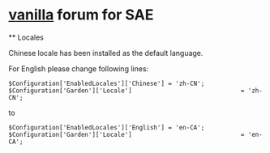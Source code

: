 [vanilla](http://vanillaforums.org/) forum for SAE
===============

** Locales

Chinese locale has been installed as the default language.

For English please change following lines:

    $Configuration['EnabledLocales']['Chinese'] = 'zh-CN';
    $Configuration['Garden']['Locale']                              = 'zh-CN';

to

    $Configuration['EnabledLocales']['English'] = 'en-CA';
    $Configuration['Garden']['Locale']                              = 'en-CA';
